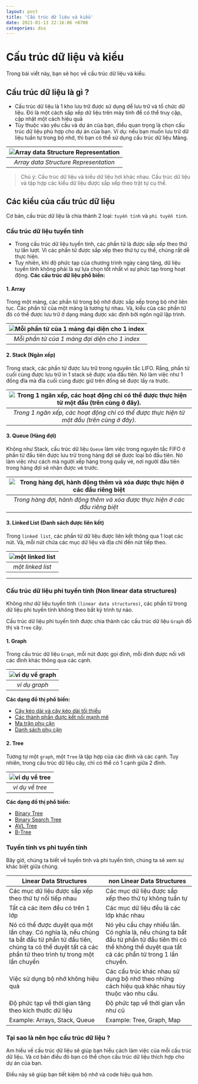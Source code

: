 ```yaml
---
layout: post
title: 'Cấu trúc dữ liệu và kiểu'
date: 2021-01-13 22:16:06 +0700
categories: dsa
---
```


# Cấu trúc dữ liệu và kiểu
Trong bài viết này, bạn sẽ học về cấu trúc dữ liệu và kiểu.

## Cấu trúc dữ liệu là gì ?
- Cấu trúc dữ liệu là 1 kho lưu trữ được sử dụng dể lưu trữ và tổ chức dữ liệu. Đó là một cách sắp xếp dữ liệu trên máy tính để có thể truy cập, cập nhật một cách hiệu quả
- Tùy thuộc vào yêu cầu và dự án của bạn, điều quan trọng là chọn cấu trúc dữ liệu phù hợp cho dự án của bạn. Ví dụ: nếu bạn muốn lưu trữ dữ liệu tuần tự trong bộ nhớ, thì bạn có thể sử dụng cấu trúc dữ liệu Mảng.<br/>

| ![Array data Structure Representation](https://cdn.programiz.com/cdn/farfuture/xl3N_KXHJEeqp83aLDgy9mO6yAKNM93I_rTfJXz8I0Q/mtime:1623152250/sites/tutorial2program/files/array_dsa.png) | 
|:--:| 
| *Array data Structure Representation* |

> Chú ý:
> Cấu trúc dữ liệu và kiểu dữ liệu hơi khác nhau. Cấu trúc dữ liệu và tập hợp các kiểu dữ liệu được sắp xếp theo trật tự cụ thể.

## Các kiểu của cấu trúc dữ liệu
Cơ bản, cấu trúc dữ liệu là chia thành 2 loại: `tuyến tính` và `phi tuyến tính`.

### Cấu trúc dữ liệu tuyến tính
- Trong cấu trúc dữ liệu tuyến tính, các phần tử là được sắp xếp theo thứ tự lần lượt. Vì các phần tử được sắp xếp theo thứ tự cụ thể, chúng rất dễ thực hiện.
- Tuy nhiên, khi độ phức tạp của chương trình ngày càng tăng, dữ liệu tuyến tính không phải là sự lựa chọn tốt nhất vì sự phức tạp trong hoạt động.
**Các cấu trúc dữ liệu phổ biến:**
#### 1. Array
Trong một mảng, các phần tử trong bộ nhớ được sắp xếp trong bộ nhớ liên tục. Các phần tử của một mảng là tương tự nhau. Và, kiểu của các phần tử đó có thể được lưu trữ ở dạng mảng được xác định bởi ngôn ngữ lập trình.<br/>

| ![Mỗi phần tử của 1 mảng đại diện cho 1 index](https://cdn.programiz.com/cdn/farfuture/CvSYKIrQaK-KlCU2PC0qZULI9kZa33XK3-HH1uipQIE/mtime:1623152231/sites/tutorial2program/files/array_.png) | 
|:--:| 
| *Mỗi phần tử của 1 mảng đại diện cho 1 index* |

#### 2. Stack (Ngăn xếp)
Trong stack, các phần tử được lưu trữ trong nguyên tắc LIFO. Rằng, phần tử cuối cùng được lưu trữ in 1 stack sẽ được xóa đầu tiên.
Nó làm việc như 1 đống đĩa mà đĩa cuối cùng được giữ trên đống sẽ được lấy ra trước.<br/>

| ![Trong 1 ngăn xếp, các hoạt động chỉ có thể được thực hiện từ một đầu (trên cùng ở đây).](https://cdn.programiz.com/cdn/farfuture/kDcDcLDytJ7-aLU-7zVQAIiMLfh4TOvi-mZR10hOCFg/mtime:1623152242/sites/tutorial2program/files/stack_dsa.png) | 
|:--:| 
| *Trong 1 ngăn xếp, các hoạt động chỉ có thể được thực hiện từ một đầu (trên cùng ở đây).* |

#### 3. Queue (Hàng đợi)
Không như Stack, cấu trúc dữ liệu `Queue` làm việc trong nguyên tắc FIFO ở phần tử đầu tiên được lưu trữ trong hàng đợi sẽ được loại bỏ đầu tiên. 
Nó làm việc như cách mà người xếp hàng trong quầy vé, nơi người đầu tiên trong hàng đợi sẽ nhận được vé trước.<br/>

| ![Trong hàng đợi, hành động thêm và xóa được thực hiện ở các đầu riêng biệt](https://cdn.programiz.com/cdn/farfuture/Li6chlo-utkw-FHPvLC_IiManoc41y1yEpUzwkj8iY8/mtime:1623152237/sites/tutorial2program/files/queue_dsa.png) | 
|:--:| 
| *Trong hàng đợi, hành động thêm và xóa được thực hiện ở các đầu riêng biệt* |


#### 3. Linked List (Danh sách được liên kết)
Trong `linked list`, các phần tử dữ liệu được liên kết thông qua 1 loạt các nút. Và, mỗi nút chứa các mục dữ liệu và địa chỉ đến nút tiếp theo.<br/>

| ![một linked list](https://cdn.programiz.com/cdn/farfuture/m9VXEfUlR739aTq0OmxoCW3z5sgKYuMLajEmP-q3J88/mtime:1623152210/sites/tutorial2program/files/linked-list_dsa.png) | 
|:--:| 
| *một linked list* |

---

### Cấu trúc dữ liệu phi tuyến tính (Non linear data structures)
Không như dữ liệu tuyến tính `(linear data structures)`, các phần tử trong dữ liệu phi tuyến tính không theo bất kỳ trình tự nào.

Cấu trúc dữ liệu phi tuyến tính được chia thành các cấu trúc dữ liệu `Graph` đồ thị và `Tree` cây.

#### 1. Graph
Trong cấu trúc dữ liệu `Graph`, mỗi nút được gọi đỉnh, mỗi đỉnh được nối với các đỉnh khác thông qua các cạnh.<br/>

| ![ví dụ về graph](https://cdn.programiz.com/cdn/farfuture/9QtvaweNfvWiBsAgt81aNynEhJXovky4lCoFgyU_Y-0/mtime:1623152219/sites/tutorial2program/files/graph_dsa.png) | 
|:--:| 
| *ví dụ graph* |

**Các dạng đồ thị phổ biến:**
- [Cây kéo dài và cây kéo dài tối thiểu](https://www.programiz.com/dsa/spanning-tree-and-minimum-spanning-tree)
- [Các thành phần được kết nối mạnh mẽ](https://www.programiz.com/dsa/strongly-connected-components)
- [Ma trận phụ cận](https://www.programiz.com/dsa/graph-adjacency-matrix)
- [Danh sách phụ cận](https://www.programiz.com/dsa/graph-adjacency-list)

#### 2. Tree
Tương tự một `graph`, một `Tree` là tập hợp của các đỉnh và các cạnh. Tuy nhiên, trong cấu trúc dữ liệu cây, chỉ có thể có 1 cạnh giữa 2 đỉnh.<br/>

| ![ví dụ về tree](https://cdn.programiz.com/cdn/farfuture/oJBsOWQ4sBd6DYjtaDq4MtU2fIxMWfuD-eMU0ePauIE/mtime:1623152223/sites/tutorial2program/files/tree_dsa.png?raw=true) | 
|:--:| 
| *ví dụ về tree* |

**Các dạng đồ thị phổ biến:**
- [Binary Tree](https://www.programiz.com/dsa/binary-tree)
- [Binary Search Tree](https://www.programiz.com/dsa/binary-search-tree)
- [AVL Tree](https://www.programiz.com/dsa/avl-tree)
- [B-Tree](https://www.programiz.com/dsa/b-tree)

### Tuyến tính vs phi tuyến tính
Bây giờ, chúng ta biết về tuyến tính và phi tuyến tính, chúng ta sẽ xem sự khác biệt giữa chúng. <br/>

| Linear Data Structures | non Linear Data Structures |
|-----------|-----------|
| Các mục dữ liệu được sắp xếp theo thứ tự nối tiếp nhau | Các mục dữ liệu được sắp xếp theo thứ tự không tuần tự |
| Tất cả các item đều có trên 1 lớp  | Các mục dữ liệu đều là các lớp khác nhau |
| Nó có thể được duyệt qua một lần chạy. Có nghĩa là, nếu chúng ta bắt đầu từ phần tử đầu tiên, chúng ta có thể duyệt tất cả các phần tử theo trình tự trong một lần chuyển | Nó yêu cầu chạy nhiều lần. Có nghĩa là, nếu chúng ta bắt đầu từ phần tử đầu tiên thì có thể không thể duyệt qua tất cả các phần tử trong 1 lần chuyển. |
| Việc sử dụng bộ nhớ không hiệu quả | Các cấu trúc khác nhau sử dụng bộ nhớ theo những cách hiệu quả khác nhau tùy thuộc vào nhu cầu. |
| Độ phức tạp về thời gian tăng theo kích thước dữ liệu | Độ phức tạp về thời gian vẫn như cũ |
| Example: Arrays, Stack, Queue | Example: Tree, Graph, Map |

### Tại sao là nên học cấu trúc dữ liệu ?
Am hiểu về cấu trúc dữ liệu sẽ giúp bạn hiểu cách làm việc của mỗi cấu trúc dữ liệu. Và cơ bản điều đó bạn có thể chọn cấu trúc dữ liệu thích hợp cho dự án của bạn.

Điều này sẽ giúp bạn tiết kiệm bộ nhớ và code hiệu quả hơn.
